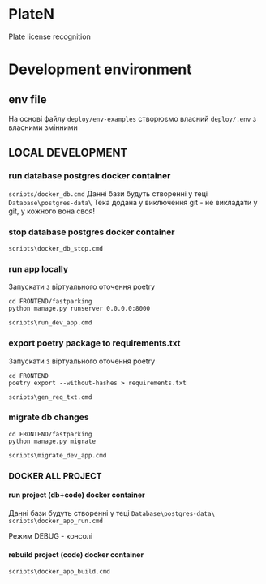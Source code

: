 # PlateN
Plate license recognition

# Development environment

## env file
На основі файлу `deploy/env-examples` створюємо власний  `deploy/.env` з власними змінними


## LOCAL DEVELOPMENT

### run database postgres docker container
`scripts/docker_db.cmd`
Данні бази будуть створенні у теці `Database\postgres-data\`
Тека додана у виключення git - не викладати у git, у кожного вона своя!

### stop database postgres docker container
`scripts\docker_db_stop.cmd`

### run app locally
Запускати з віртуального оточення poetry
```
cd FRONTEND/fastparking
python manage.py runserver 0.0.0.0:8000
```
`scripts\run_dev_app.cmd`

### export poetry package to requirements.txt
Запускати з віртуального оточення poetry
```
cd FRONTEND
poetry export --without-hashes > requirements.txt
```
`scripts\gen_req_txt.cmd`

### migrate db changes
```
cd FRONTEND/fastparking
python manage.py migrate
```

`scripts\migrate_dev_app.cmd`

### DOCKER ALL PROJECT

#### run project (db+code) docker container
Данні бази будуть створенні у теці `Database\postgres-data\`
`scripts\docker_app_run.cmd`

Режим DEBUG - консолі 

#### rebuild project (code) docker container
`scripts\docker_app_build.cmd`
